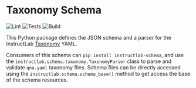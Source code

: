 # Taxonomy Schema

![Lint](https://github.com/instructlab/schema/actions/workflows/lint.yml/badge.svg?branch=main)
![Tests](https://github.com/instructlab/schema/actions/workflows/test.yml/badge.svg?branch=main)
![Build](https://github.com/instructlab/schema/actions/workflows/pypi.yml/badge.svg?branch=main)

This Python package defines the JSON schema and a parser for the InstructLab [Taxonomy](https://github.com/instructlab/taxonomy) YAML.

Consumers of this schema can `pip install instructlab-schema`, and use the `instructlab.schema.taxonomy.TaxonomyParser` class to parse and validate `qna.yaml` taxonomy files.
Schema files can be directly accessed using the `instructlab.schema.schema_base()` method to get access the base of the schema resources.
